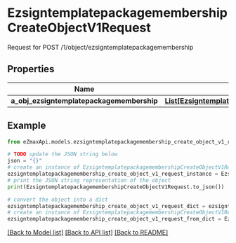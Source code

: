 # EzsigntemplatepackagemembershipCreateObjectV1Request

Request for POST /1/object/ezsigntemplatepackagemembership

## Properties

Name | Type | Description | Notes
------------ | ------------- | ------------- | -------------
**a_obj_ezsigntemplatepackagemembership** | [**List[EzsigntemplatepackagemembershipRequestCompound]**](EzsigntemplatepackagemembershipRequestCompound.md) |  | 

## Example

```python
from eZmaxApi.models.ezsigntemplatepackagemembership_create_object_v1_request import EzsigntemplatepackagemembershipCreateObjectV1Request

# TODO update the JSON string below
json = "{}"
# create an instance of EzsigntemplatepackagemembershipCreateObjectV1Request from a JSON string
ezsigntemplatepackagemembership_create_object_v1_request_instance = EzsigntemplatepackagemembershipCreateObjectV1Request.from_json(json)
# print the JSON string representation of the object
print(EzsigntemplatepackagemembershipCreateObjectV1Request.to_json())

# convert the object into a dict
ezsigntemplatepackagemembership_create_object_v1_request_dict = ezsigntemplatepackagemembership_create_object_v1_request_instance.to_dict()
# create an instance of EzsigntemplatepackagemembershipCreateObjectV1Request from a dict
ezsigntemplatepackagemembership_create_object_v1_request_from_dict = EzsigntemplatepackagemembershipCreateObjectV1Request.from_dict(ezsigntemplatepackagemembership_create_object_v1_request_dict)
```
[[Back to Model list]](../README.md#documentation-for-models) [[Back to API list]](../README.md#documentation-for-api-endpoints) [[Back to README]](../README.md)


